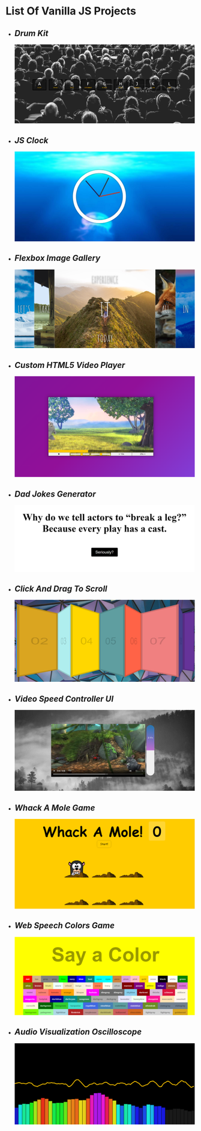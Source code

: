 # List Of Vanilla JS Projects

- ## _Drum Kit_

  ![Drum Kit](./assets/01.%20Drum%20Kit.png)

- ## _JS Clock_

  ![JS Clock](./assets/02.%20JS%20Clock.png)

- ## _Flexbox Image Gallery_

  ![Image Gallery](./assets/03.%20Image%20Gallery.png)

- ## _Custom HTML5 Video Player_

  ![Video Player](./assets/04.%20Custom%20Video%20Player.png)

- ## _Dad Jokes Generator_

  ![Dad Jokes](./assets/05.%20Dad%20Jokes%20Generator.png)

- ## _Click And Drag To Scroll_

  ![Click Drag](./assets/06.%20Click%20And%20Drag%20To%20Scroll.png)

- ## _Video Speed Controller UI_

  ![Speed UI](./assets/07.%20Video%20Speed%20UI%20Controller.png)

- ## _Whack A Mole Game_

  ![Whacking Mole](./assets/08.%20Whack%20A%20Mole.png)

- ## _Web Speech Colors Game_

  ![Speech Game](./assets/09.%20Web%20Speech%20Colors%20Game.png)

- ## _Audio Visualization Oscilloscope_

  ![Audio Visualizer](./assets/10.%20Audio%20Visualizer%20Oscilloscope.png)
